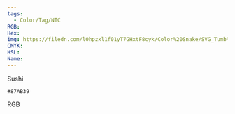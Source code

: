 ```yaml
---
tags:
  - Color/Tag/NTC
RGB:
Hex:
img: https://filedn.com/l0hpzxl1f01yT7GHxtF8cyk/Color%20Snake/SVG_Tumb%20Mass%20No%20Name/87AB39.svg
CMYK:
HSL:
Name:
---
```

Sushi
```palette
#87AB39
```
RGB
